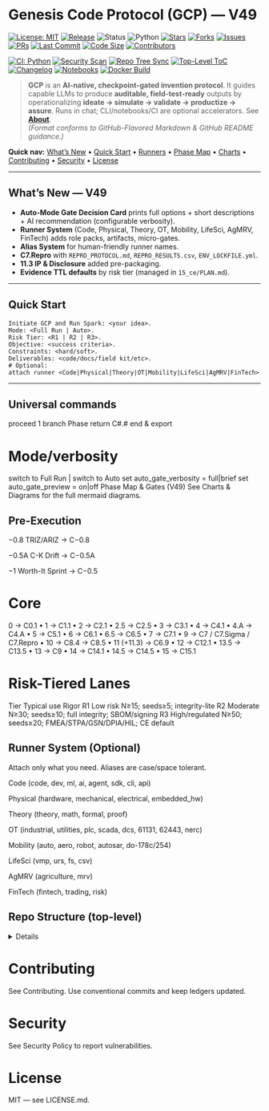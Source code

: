 # Genesis Code Protocol (GCP) — V49

[![License: MIT](https://img.shields.io/github/license/lazyxeon/Genesis-Code-Protocol?style=for-the-badge)](./LICENSE.md)
[![Release](https://img.shields.io/github/v/release/lazyxeon/Genesis-Code-Protocol?style=for-the-badge)](https://github.com/lazyxeon/Genesis-Code-Protocol/releases/latest)
![Status](https://img.shields.io/badge/status-ACTIVE-success?style=for-the-badge)
![Python](https://img.shields.io/badge/Python-3.10%2B-3776AB?logo=python&logoColor=white&style=for-the-badge)
[![Stars](https://img.shields.io/github/stars/lazyxeon/Genesis-Code-Protocol?style=for-the-badge)](https://github.com/lazyxeon/Genesis-Code-Protocol/stargazers)
[![Forks](https://img.shields.io/github/forks/lazyxeon/Genesis-Code-Protocol?style=for-the-badge)](https://github.com/lazyxeon/Genesis-Code-Protocol/network/members)
[![Issues](https://img.shields.io/github/issues/lazyxeon/Genesis-Code-Protocol?style=for-the-badge)](https://github.com/lazyxeon/Genesis-Code-Protocol/issues)
[![PRs](https://img.shields.io/github/issues-pr/lazyxeon/Genesis-Code-Protocol?style=for-the-badge)](https://github.com/lazyxeon/Genesis-Code-Protocol/pulls)
[![Last Commit](https://img.shields.io/github/last-commit/lazyxeon/Genesis-Code-Protocol?style=for-the-badge)](https://github.com/lazyxeon/Genesis-Code-Protocol/commits/main)
[![Code Size](https://img.shields.io/github/languages/code-size/lazyxeon/Genesis-Code-Protocol?style=for-the-badge)](https://github.com/lazyxeon/Genesis-Code-Protocol)
[![Contributors](https://img.shields.io/github/contributors/lazyxeon/Genesis-Code-Protocol?style=for-the-badge)](https://github.com/lazyxeon/Genesis-Code-Protocol/graphs/contributors)

[![CI: Python](https://img.shields.io/github/actions/workflow/status/lazyxeon/Genesis-Code-Protocol/Python-CI.yml?branch=main&label=CI%3A%20Python&logo=githubactions&style=for-the-badge)](https://github.com/lazyxeon/Genesis-Code-Protocol/actions/workflows/Python-CI.yml)
[![Security Scan](https://img.shields.io/github/actions/workflow/status/lazyxeon/Genesis-Code-Protocol/security-scan.yml?branch=main&label=Security%20Scan&logo=githubactions&style=for-the-badge)](https://github.com/lazyxeon/Genesis-Code-Protocol/actions/workflows/security-scan.yml)
[![Repo Tree Sync](https://img.shields.io/github/actions/workflow/status/lazyxeon/Genesis-Code-Protocol/update-repo-structure.yml?branch=main&label=Repo%20Tree%20Sync&logo=githubactions&style=for-the-badge)](https://github.com/lazyxeon/Genesis-Code-Protocol/actions/workflows/update-repo-structure.yml)
[![Top-Level ToC](https://img.shields.io/github/actions/workflow/status/lazyxeon/Genesis-Code-Protocol/update-toc-file.yml?branch=main&label=Top%20Level%20ToC&logo=githubactions&style=for-the-badge)](https://github.com/lazyxeon/Genesis-Code-Protocol/actions/workflows/update-toc-file.yml)
[![Changelog](https://img.shields.io/github/actions/workflow/status/lazyxeon/Genesis-Code-Protocol/generate-changelog.yml?branch=main&label=Changelog&logo=githubactions&style=for-the-badge)](https://github.com/lazyxeon/Genesis-Code-Protocol/actions/workflows/generate-changelog.yml)
[![Notebooks](https://img.shields.io/github/actions/workflow/status/lazyxeon/Genesis-Code-Protocol/validate-notebooks.yml?branch=main&label=Notebooks&logo=githubactions&style=for-the-badge)](https://github.com/lazyxeon/Genesis-Code-Protocol/actions/workflows/validate-notebooks.yml)
[![Docker Build](https://img.shields.io/github/actions/workflow/status/lazyxeon/Genesis-Code-Protocol/docker-build.yml?branch=main&label=Docker%20Build&logo=githubactions&style=for-the-badge)](https://github.com/lazyxeon/Genesis-Code-Protocol/actions/workflows/docker-build.yml)

> **GCP** is an **AI-native, checkpoint-gated invention protocol**. It guides capable LLMs to produce **auditable, field-test-ready** outputs by operationalizing **ideate → simulate → validate → productize → assure**. Runs in chat; CLI/notebooks/CI are optional accelerators. See **[About](./About.md)**.  
*(Format conforms to GitHub-Flavored Markdown & GitHub README guidance.)*

**Quick nav:** [What’s New](#whats-new--v49) • [Quick Start](#quick-start) • [Runners](#runner-system-optional) • [Phase Map](#phase-map--gates-v49) • [Charts](./Charts.md) • [Contributing](#contributing) • [Security](#security) • [License](#license)

---

## What’s New — V49
- **Auto-Mode Gate Decision Card** prints full options + short descriptions + AI recommendation (configurable verbosity).
- **Runner System** (Code, Physical, Theory, OT, Mobility, LifeSci, AgMRV, FinTech) adds role packs, artifacts, micro-gates.
- **Alias System** for human-friendly runner names.
- **C7.Repro** with `REPRO_PROTOCOL.md`, `REPRO_RESULTS.csv`, `ENV_LOCKFILE.yml`.
- **11.3 IP & Disclosure** added pre-packaging.
- **Evidence TTL defaults** by risk tier (managed in `15_ce/PLAN.md`).

---

## Quick Start
```text
Initiate GCP and Run Spark: <your idea>.
Mode: <Full Run | Auto>.
Risk Tier: <R1 | R2 | R3>.
Objective: <success criteria>.
Constraints: <hard/soft>.
Deliverables: <code/docs/field kit/etc>.
# Optional:
attach runner <Code|Physical|Theory|OT|Mobility|LifeSci|AgMRV|FinTech>
```
---
## Universal commands

proceed 1
branch Phase <n>
return C#.#
end & export
# Mode/verbosity
switch to Full Run | switch to Auto
set auto_gate_verbosity = full|brief
set auto_gate_preview = on|off
Phase Map & Gates (V49)
See Charts & Diagrams for the full mermaid diagrams.

## Pre-Execution

−0.8 TRIZ/ARIZ → C−0.8

−0.5A C-K Drift → C−0.5A

−1 Worth-It Sprint → C−0.5

# Core
0 → C0.1 • 1 → C1.1 • 2 → C2.1 • 2.5 → C2.5 • 3 → C3.1 • 4 → C4.1 • 4.A → C4.A • 5 → C5.1 • 6 → C6.1 • 6.5 → C6.5 • 7 → C7.1 • 9 → C7 / C7.Sigma / C7.Repro • 10 → C8.4 → C8.5 • 11 (+11.3) → C6.9 • 12 → C12.1 • 13.5 → C13.5 • 13 → C9 • 14 → C14.1 • 14.5 → C14.5 • 15 → C15.1

# Risk-Tiered Lanes
Tier	Typical use	Rigor
R1	Low risk	N≥15; seeds≥5; integrity-lite
R2	Moderate	N≥30; seeds≥10; full integrity; SBOM/signing
R3	High/regulated	N≥50; seeds≥20; FMEA/STPA/GSN/DPIA/HIL; CE default

## Runner System (Optional)
Attach only what you need. Aliases are case/space tolerant.

Code (code, dev, ml, ai, agent, sdk, cli, api)

Physical (hardware, mechanical, electrical, embedded_hw)

Theory (theory, math, formal, proof)

OT (industrial, utilities, plc, scada, dcs, 61131, 62443, nerc)

Mobility (auto, aero, robot, autosar, do-178c/254)

LifeSci (vmp, urs, fs, csv)

AgMRV (agriculture, mrv)

FinTech (fintech, trading, risk)

## Repo Structure (top-level)
<details>

├─ About.md
├─ Charts.md
├─ README.md
├─ CHANGELOG.md
├─ SECURITY.md
├─ Table Of Contents.md
├─ GCP-All-Variants/
├─ GCP Runners/
├─ Notebooks/
├─ Scripts/
├─ docker/
└─ .github/workflows/
</details>

# Contributing
See Contributing. Use conventional commits and keep ledgers updated.

# Security
See Security Policy to report vulnerabilities.

# License
MIT — see LICENSE.md.
